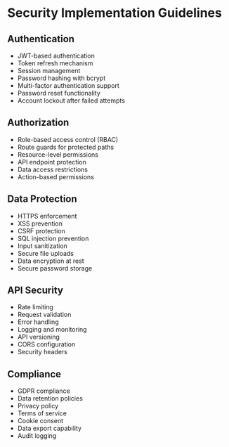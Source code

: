 # Security Implementation Guidelines

## Authentication
- JWT-based authentication
- Token refresh mechanism
- Session management
- Password hashing with bcrypt
- Multi-factor authentication support
- Password reset functionality
- Account lockout after failed attempts

## Authorization
- Role-based access control (RBAC)
- Route guards for protected paths
- Resource-level permissions
- API endpoint protection
- Data access restrictions
- Action-based permissions

## Data Protection
- HTTPS enforcement
- XSS prevention
- CSRF protection
- SQL injection prevention
- Input sanitization
- Secure file uploads
- Data encryption at rest
- Secure password storage

## API Security
- Rate limiting
- Request validation
- Error handling
- Logging and monitoring
- API versioning
- CORS configuration
- Security headers

## Compliance
- GDPR compliance
- Data retention policies
- Privacy policy
- Terms of service
- Cookie consent
- Data export capability
- Audit logging